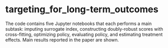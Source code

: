 # targeting_for_long-term_outcomes

The code contains five Jupyter notebooks that each performs a main subtask: imputing surrogate index, constructing doubly-robust scores with cross-fitting, optimizing policy, evaluating policy, and estimating treatment effects. Main results reported in the paper are shown.
